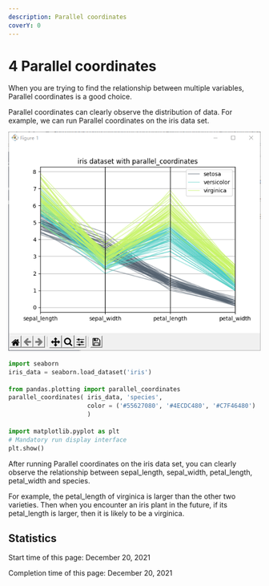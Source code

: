 ```yaml
---
description: Parallel coordinates
coverY: 0
---
```


# 4 Parallel coordinates

When you are trying to find the relationship between multiple variables, Parallel coordinates is a good choice.

Parallel coordinates can clearly observe the distribution of data. For example, we can run Parallel coordinates on the iris data set.

![iris dataset with parallel\_coordinates](<../.gitbook/assets/image (9).png>)

```python
import seaborn
iris_data = seaborn.load_dataset('iris')
 
from pandas.plotting import parallel_coordinates
parallel_coordinates( iris_data, 'species',
                      color = ('#55627080', '#4ECDC480', '#C7F46480')
                      )

import matplotlib.pyplot as plt
# Mandatory run display interface
plt.show()
```

After running Parallel coordinates on the iris data set, you can clearly observe the relationship between sepal\_length, sepal\_width, petal\_length, petal\_width and species.&#x20;

For example, the petal\_length of virginica is larger than the other two varieties. Then when you encounter an iris plant in the future, if its petal\_length is larger, then it is likely to be a virginica.

## Statistics

Start time of this page: December 20, 2021

Completion time of this page: December 20, 2021
